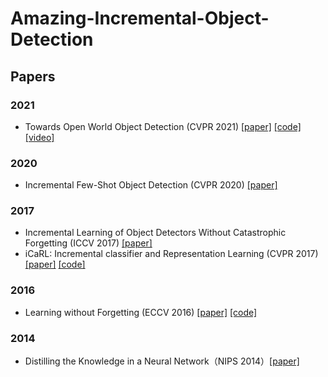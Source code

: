 # Amazing-Incremental-Object-Detection
## Papers
### 2021
- Towards Open World Object Detection (CVPR 2021) [[paper]](https://openaccess.thecvf.com/content/CVPR2021/papers/Joseph_Towards_Open_World_Object_Detection_CVPR_2021_paper.pdf) [[code]](https://github.com/JosephKJ/OWOD) [[video]](https://www.youtube.com/watch?v=aB2ZFAR-OZg)
### 2020
- Incremental Few-Shot Object Detection (CVPR 2020) [[paper]](https://openaccess.thecvf.com/content_CVPR_2020/papers/Perez-Rua_Incremental_Few-Shot_Object_Detection_CVPR_2020_paper.pdf)
### 2017
- Incremental Learning of Object Detectors Without Catastrophic Forgetting (ICCV 2017) [[paper]](https://arxiv.org/abs/1708.06977v1)  
- iCaRL: Incremental classifier and Representation Learning (CVPR 2017) [[paper]](https://arxiv.org/abs/1611.07725) [[code]](https://github.com/srebuffi/iCaRL)
### 2016
- Learning without Forgetting (ECCV 2016) [[paper]](https://arxiv.org/abs/1606.09282) [[code]](https://github.com/lizhitwo/LearningWithoutForgetting)
### 2014
- Distilling the Knowledge in a Neural Network（NIPS 2014）[[paper]](https://arxiv.org/abs/1503.02531)
